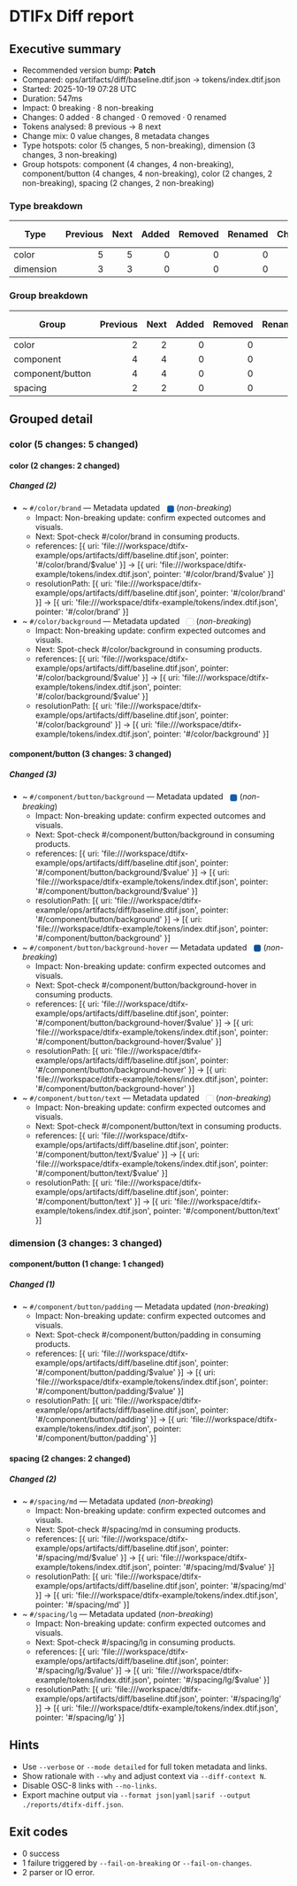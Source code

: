 # DTIFx Diff report

## Executive summary
- Recommended version bump: **Patch**
- Compared: ops/artifacts/diff/baseline.dtif.json → tokens/index.dtif.json
- Started: 2025-10-19 07:28 UTC
- Duration: 547ms
- Impact: 0 breaking · 8 non-breaking
- Changes: 0 added · 8 changed · 0 removed · 0 renamed
- Tokens analysed: 8 previous → 8 next
- Change mix: 0 value changes, 8 metadata changes
- Type hotspots: color (5 changes, 5 non-breaking), dimension (3 changes, 3 non-breaking)
- Group hotspots: component (4 changes, 4 non-breaking), component/button (4 changes, 4 non-breaking), color (2 changes, 2 non-breaking), spacing (2 changes, 2 non-breaking)

### Type breakdown
| Type | Previous | Next | Added | Removed | Renamed | Changed | Value changes | Metadata changes | Unchanged | Breaking | Non-breaking |
| --- | ---: | ---: | ---: | ---: | ---: | ---: | ---: | ---: | ---: | ---: | ---: |
| color | 5 | 5 | 0 | 0 | 0 | 5 | 0 | 5 | 0 | 0 | 5 |
| dimension | 3 | 3 | 0 | 0 | 0 | 3 | 0 | 3 | 0 | 0 | 3 |

### Group breakdown
| Group | Previous | Next | Added | Removed | Renamed | Changed | Value changes | Metadata changes | Unchanged | Breaking | Non-breaking |
| --- | ---: | ---: | ---: | ---: | ---: | ---: | ---: | ---: | ---: | ---: | ---: |
| color | 2 | 2 | 0 | 0 | 0 | 2 | 0 | 2 | 0 | 0 | 2 |
| component | 4 | 4 | 0 | 0 | 0 | 4 | 0 | 4 | 0 | 0 | 4 |
| component/button | 4 | 4 | 0 | 0 | 0 | 4 | 0 | 4 | 0 | 0 | 4 |
| spacing | 2 | 2 | 0 | 0 | 0 | 2 | 0 | 2 | 0 | 0 | 2 |

## Grouped detail

### color (5 changes: 5 changed)

#### color (2 changes: 2 changed)
##### Changed (2)
- ~ `#/color/brand` — Metadata updated <span style="display:inline-block;width:0.75rem;height:0.75rem;border-radius:0.25rem;border:1px solid #d0d7de;vertical-align:middle;margin-left:0.5rem;background:#0E5CAD;" aria-label="#0E5CAD" title="#0E5CAD"></span> (_non-breaking_)
  - Impact: Non-breaking update: confirm expected outcomes and visuals.
  - Next: Spot-check #/color/brand in consuming products.
  - references: [{ uri: 'file:///workspace/dtifx-example/ops/artifacts/diff/baseline.dtif.json', pointer: '#/color/brand/$value' }] → [{ uri: 'file:///workspace/dtifx-example/tokens/index.dtif.json', pointer: '#/color/brand/$value' }]
  - resolutionPath: [{ uri: 'file:///workspace/dtifx-example/ops/artifacts/diff/baseline.dtif.json', pointer: '#/color/brand' }] → [{ uri: 'file:///workspace/dtifx-example/tokens/index.dtif.json', pointer: '#/color/brand' }]
- ~ `#/color/background` — Metadata updated <span style="display:inline-block;width:0.75rem;height:0.75rem;border-radius:0.25rem;border:1px solid #d0d7de;vertical-align:middle;margin-left:0.5rem;background:#FFFFFF;" aria-label="#FFFFFF" title="#FFFFFF"></span> (_non-breaking_)
  - Impact: Non-breaking update: confirm expected outcomes and visuals.
  - Next: Spot-check #/color/background in consuming products.
  - references: [{ uri: 'file:///workspace/dtifx-example/ops/artifacts/diff/baseline.dtif.json', pointer: '#/color/background/$value' }] → [{ uri: 'file:///workspace/dtifx-example/tokens/index.dtif.json', pointer: '#/color/background/$value' }]
  - resolutionPath: [{ uri: 'file:///workspace/dtifx-example/ops/artifacts/diff/baseline.dtif.json', pointer: '#/color/background' }] → [{ uri: 'file:///workspace/dtifx-example/tokens/index.dtif.json', pointer: '#/color/background' }]

#### component/button (3 changes: 3 changed)
##### Changed (3)
- ~ `#/component/button/background` — Metadata updated <span style="display:inline-block;width:0.75rem;height:0.75rem;border-radius:0.25rem;border:1px solid #d0d7de;vertical-align:middle;margin-left:0.5rem;background:#0E5CAD;" aria-label="#0E5CAD" title="#0E5CAD"></span> (_non-breaking_)
  - Impact: Non-breaking update: confirm expected outcomes and visuals.
  - Next: Spot-check #/component/button/background in consuming products.
  - references: [{ uri: 'file:///workspace/dtifx-example/ops/artifacts/diff/baseline.dtif.json', pointer: '#/component/button/background/$value' }] → [{ uri: 'file:///workspace/dtifx-example/tokens/index.dtif.json', pointer: '#/component/button/background/$value' }]
  - resolutionPath: [{ uri: 'file:///workspace/dtifx-example/ops/artifacts/diff/baseline.dtif.json', pointer: '#/component/button/background' }] → [{ uri: 'file:///workspace/dtifx-example/tokens/index.dtif.json', pointer: '#/component/button/background' }]
- ~ `#/component/button/background-hover` — Metadata updated <span style="display:inline-block;width:0.75rem;height:0.75rem;border-radius:0.25rem;border:1px solid #d0d7de;vertical-align:middle;margin-left:0.5rem;background:#0C529A;" aria-label="#0C529A" title="#0C529A"></span> (_non-breaking_)
  - Impact: Non-breaking update: confirm expected outcomes and visuals.
  - Next: Spot-check #/component/button/background-hover in consuming products.
  - references: [{ uri: 'file:///workspace/dtifx-example/ops/artifacts/diff/baseline.dtif.json', pointer: '#/component/button/background-hover/$value' }] → [{ uri: 'file:///workspace/dtifx-example/tokens/index.dtif.json', pointer: '#/component/button/background-hover/$value' }]
  - resolutionPath: [{ uri: 'file:///workspace/dtifx-example/ops/artifacts/diff/baseline.dtif.json', pointer: '#/component/button/background-hover' }] → [{ uri: 'file:///workspace/dtifx-example/tokens/index.dtif.json', pointer: '#/component/button/background-hover' }]
- ~ `#/component/button/text` — Metadata updated <span style="display:inline-block;width:0.75rem;height:0.75rem;border-radius:0.25rem;border:1px solid #d0d7de;vertical-align:middle;margin-left:0.5rem;background:#FFFFFF;" aria-label="#FFFFFF" title="#FFFFFF"></span> (_non-breaking_)
  - Impact: Non-breaking update: confirm expected outcomes and visuals.
  - Next: Spot-check #/component/button/text in consuming products.
  - references: [{ uri: 'file:///workspace/dtifx-example/ops/artifacts/diff/baseline.dtif.json', pointer: '#/component/button/text/$value' }] → [{ uri: 'file:///workspace/dtifx-example/tokens/index.dtif.json', pointer: '#/component/button/text/$value' }]
  - resolutionPath: [{ uri: 'file:///workspace/dtifx-example/ops/artifacts/diff/baseline.dtif.json', pointer: '#/component/button/text' }] → [{ uri: 'file:///workspace/dtifx-example/tokens/index.dtif.json', pointer: '#/component/button/text' }]

### dimension (3 changes: 3 changed)

#### component/button (1 change: 1 changed)
##### Changed (1)
- ~ `#/component/button/padding` — Metadata updated (_non-breaking_)
  - Impact: Non-breaking update: confirm expected outcomes and visuals.
  - Next: Spot-check #/component/button/padding in consuming products.
  - references: [{ uri: 'file:///workspace/dtifx-example/ops/artifacts/diff/baseline.dtif.json', pointer: '#/component/button/padding/$value' }] → [{ uri: 'file:///workspace/dtifx-example/tokens/index.dtif.json', pointer: '#/component/button/padding/$value' }]
  - resolutionPath: [{ uri: 'file:///workspace/dtifx-example/ops/artifacts/diff/baseline.dtif.json', pointer: '#/component/button/padding' }] → [{ uri: 'file:///workspace/dtifx-example/tokens/index.dtif.json', pointer: '#/component/button/padding' }]

#### spacing (2 changes: 2 changed)
##### Changed (2)
- ~ `#/spacing/md` — Metadata updated (_non-breaking_)
  - Impact: Non-breaking update: confirm expected outcomes and visuals.
  - Next: Spot-check #/spacing/md in consuming products.
  - references: [{ uri: 'file:///workspace/dtifx-example/ops/artifacts/diff/baseline.dtif.json', pointer: '#/spacing/md/$value' }] → [{ uri: 'file:///workspace/dtifx-example/tokens/index.dtif.json', pointer: '#/spacing/md/$value' }]
  - resolutionPath: [{ uri: 'file:///workspace/dtifx-example/ops/artifacts/diff/baseline.dtif.json', pointer: '#/spacing/md' }] → [{ uri: 'file:///workspace/dtifx-example/tokens/index.dtif.json', pointer: '#/spacing/md' }]
- ~ `#/spacing/lg` — Metadata updated (_non-breaking_)
  - Impact: Non-breaking update: confirm expected outcomes and visuals.
  - Next: Spot-check #/spacing/lg in consuming products.
  - references: [{ uri: 'file:///workspace/dtifx-example/ops/artifacts/diff/baseline.dtif.json', pointer: '#/spacing/lg/$value' }] → [{ uri: 'file:///workspace/dtifx-example/tokens/index.dtif.json', pointer: '#/spacing/lg/$value' }]
  - resolutionPath: [{ uri: 'file:///workspace/dtifx-example/ops/artifacts/diff/baseline.dtif.json', pointer: '#/spacing/lg' }] → [{ uri: 'file:///workspace/dtifx-example/tokens/index.dtif.json', pointer: '#/spacing/lg' }]

## Hints
- Use `--verbose` or `--mode detailed` for full token metadata and links.
- Show rationale with `--why` and adjust context via `--diff-context N`.
- Disable OSC-8 links with `--no-links`.
- Export machine output via `--format json|yaml|sarif --output ./reports/dtifx-diff.json`.

## Exit codes
- 0 success
- 1 failure triggered by `--fail-on-breaking` or `--fail-on-changes`.
- 2 parser or IO error.
